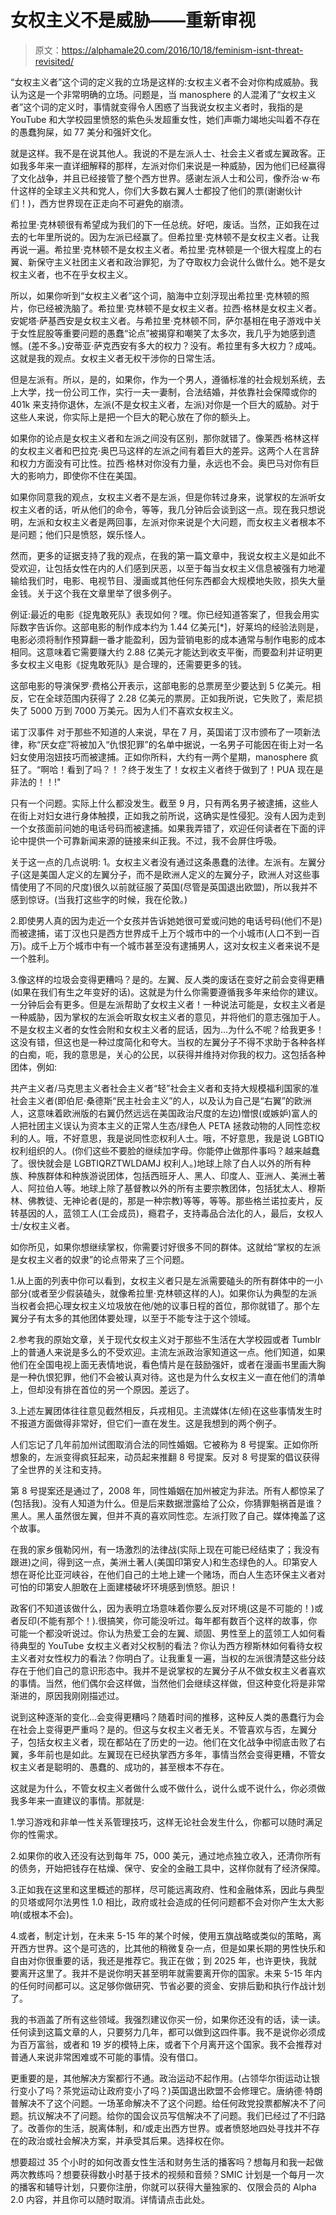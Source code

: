 # 女权主义不是威胁——重新审视

> 原文：<https://alphamale20.com/2016/10/18/feminism-isnt-threat-revisited/>

“女权主义者”这个词的定义我的立场是这样的:女权主义者不会对你构成威胁。我认为这是一个非常明确的立场。问题是，当 manosphere 的人混淆了“女权主义者”这个词的定义时，事情就变得令人困惑了当我说女权主义者时，我指的是 YouTube 和大学校园里愤怒的紫色头发超重女性，她们声嘶力竭地尖叫着不存在的愚蠢狗屎，如 77 美分和强奸文化。

就是这样。我不是在说其他人。我说的不是左派人士、社会主义者或左翼政客。正如我多年来一直详细解释的那样，左派对你们来说是一种威胁，因为他们已经赢得了文化战争，并且已经接管了整个西方世界。感谢左派人士和公司，像乔治·w·布什这样的全球主义共和党人，你们大多数右翼人士都投了他们的票(谢谢伙计们！)，西方世界现在正走向不可避免的崩溃。

希拉里·克林顿很有希望成为我们的下一任总统。好吧，废话。当然，正如我在过去的七年里所说的。因为左派已经赢了。但希拉里·克林顿不是女权主义者。让我再说一遍。希拉里·克林顿不是女权主义者。希拉里·克林顿是一个很大程度上的右翼、新保守主义社团主义者和政治罪犯，为了夺取权力会说什么做什么。她不是女权主义者，也不在乎女权主义。

所以，如果你听到“女权主义者”这个词，脑海中立刻浮现出希拉里·克林顿的照片，你已经被洗脑了。希拉里·克林顿不是女权主义者。拉西·格林是女权主义者。安妮塔·萨基西安是女权主义者。与希拉里·克林顿不同，萨尔基相在电子游戏中关于女性屁股等重要问题的愚蠢“论点”被揭穿和嘲笑了太多次，我几乎为她感到遗憾。(差不多。)安蒂亚·萨克西安有多大的权力？没有。希拉里有多大权力？成吨。这就是我的观点。女权主义者无权干涉你的日常生活。

但是左派有。所以，是的，如果你，作为一个男人，遵循标准的社会规划系统，去上大学，找一份公司工作，实行一夫一妻制，合法结婚，并依靠社会保障或你的 401k 来支持你退休，左派(不是女权主义者，左派)对你是一个巨大的威胁。对于这些人来说，你实际上是把一个巨大的靶心放在了你的额头上。

如果你的论点是女权主义者和左派之间没有区别，那你就错了。像莱西·格林这样的女权主义者和巴拉克·奥巴马这样的左派之间有着巨大的差异。这两个人在言辞和权力方面没有可比性。拉西·格林对你没有力量，永远也不会。奥巴马对你有巨大的影响力，即使你不住在美国。

如果你同意我的观点，女权主义者不是左派，但是你转过身来，说掌权的左派听女权主义者的话，听从他们的命令，等等，我几分钟后会谈到这一点。现在我只想说明，左派和女权主义者是两回事，左派对你来说是个大问题，而女权主义者根本不是问题；他们只是愤怒，娱乐怪人。

然而，更多的证据支持了我的观点，在我的第一篇文章中，我说女权主义是如此不受欢迎，让包括女性在内的人们感到厌恶，以至于每当女权主义信息被强有力地灌输给我们时，电影、电视节目、漫画或其他任何东西都会大规模地失败，损失大量金钱。关于这个我在文章里举了很多例子。

例证:最近的电影《捉鬼敢死队》表现如何？嘿。你已经知道答案了，但我会用实际数字告诉你。这部电影的制作成本约为 1.44 亿美元[*]，好莱坞的经验法则是，电影必须将制作预算翻一番才能盈利，因为营销电影的成本通常与制作电影的成本相同。这意味着它需要赚大约 2.88 亿美元才能达到收支平衡，而要盈利并证明更多女权主义电影《捉鬼敢死队》是合理的，还需要更多的钱。

这部电影的导演保罗·费格公开表示，这部电影的总票房至少要达到 5 亿美元。相反，它在全球范围内获得了 2.28 亿美元的票房。正如我所说，它失败了，索尼损失了 5000 万到 7000 万美元。因为人们不喜欢女权主义。

诺丁汉事件
对于那些不知道的人来说，早在 7 月，英国诺丁汉市颁布了一项新法律，称“厌女症”将被加入“仇恨犯罪”的名单中据说，一名男子可能因在街上对一名妇女使用泡妞技巧而被逮捕。正如你所料，大约有一两个星期，manosphere 疯狂了。“啊哈！看到了吗？！？终于发生了！女权主义者终于做到了！PUA 现在是非法的！！!"

只有一个问题。实际上什么都没发生。截至 9 月，只有两名男子被逮捕，这些人在街上对妇女进行身体触摸，正如我之前所说，这确实是性侵犯。没有人因为走到一个女孩面前问她的电话号码而被逮捕。如果我弄错了，欢迎任何读者在下面的评论中提供一个可靠新闻来源的链接来纠正我。不过，我不会屏住呼吸。

关于这一点的几点说明:
1。女权主义者没有通过这条愚蠢的法律。左派有。左翼分子(这是美国人定义的左翼分子，而不是欧洲人定义的左翼分子，欧洲人对这些事情使用了不同的尺度)很久以前就征服了英国(尽管是英国退出欧盟)，所以我并不感到惊讶。(当我打这些字的时候，我在伦敦。)

2.即使男人真的因为走近一个女孩并告诉她她很可爱或问她的电话号码(他们不是)而被逮捕，诺丁汉也只是西方世界成千上万个城市中的一个小城市(人口不到一百万)。成千上万个城市中有一个城市甚至没有逮捕男人，这对女权主义者来说不是一个胜利。

3.像这样的垃圾会变得更糟吗？是的。左翼、反人类的废话在变好之前会变得更糟(如果在我们有生之年变好的话)。这就是为什么你需要遵循我多年来给你的建议。一分钟后会有更多。但是左派帮助了女权主义者！一种说法可能是，女权主义者是一种威胁，因为掌权的左派会听取女权主义者的意见，并将他们的意志强加于人。不是女权主义者的女性会附和女权主义者的屁话，因为...为什么不呢？给我更多！这没有错，但这也是一种过度简化和夸大。当权的左翼分子不得不求助于各种各样的白痴，呃，我的意思是，关心的公民，以获得并维持对你我的权力。这包括各种团体，例如:

共产主义者/马克思主义者社会主义者“轻”社会主义者和支持大规模福利国家的准社会主义者(即伯尼·桑德斯“民主社会主义”的人，以及认为自己是“右翼”的欧洲人，这意味着欧洲版的右翼仍然远远在美国政治尺度的左边)憎恨(或嫉妒)富人的人把社团主义误认为资本主义的正常人生态/绿色人 PETA 拯救动物的人同性恋权利的人。哦，不好意思，我是说同性恋权利人士。哦，不好意思，我是说 LGBTIQ 权利组织的人。(你们这些不要脸的继续加字母。你能停止做那件事吗？越来越蠢了。很快就会是 LGBTIQRZTWLDAMJ 权利人。)地球上除了白人以外的所有种族、种族群体和种族游说团体，包括西班牙人、黑人、印度人、亚洲人、美洲土著人、阿拉伯人等。地球上除了基督教以外的所有主要宗教团体，包括犹太人、穆斯林、佛教徒、无神论者(是的，那是一种宗教)等等，等等。那些格兰诺拉麦片，反转基因的人，蓝领工人(工会成员)，瘾君子，支持毒品合法化的人，最后，女权人士/女权主义者。

如你所见，如果你想继续掌权，你需要讨好很多不同的群体。这就给“掌权的左派是女权主义者的奴隶”的论点带来了三个问题。

1.从上面的列表中你可以看到，女权主义者只是左派需要磕头的所有群体中的一小部分(或者至少假装磕头，就像希拉里·克林顿这样的人)。如果你认为典型的左派当权者会把心理女权主义垃圾放在他/她的议事日程的首位，那你就错了。那个左翼分子有太多的其他团体要处理，以至于不能专注于这个领域。

2.参考我的原始文章，关于现代女权主义对于那些不生活在大学校园或者 Tumblr 上的普通人来说是多么的不受欢迎。主流左派政治家知道这一点。他们知道，如果他们在全国电视上面无表情地说，看色情片是在鼓励强奸，或者在漫画书里画大胸是一种仇恨犯罪，他们不会被认真对待。这也是为什么女权主义一直在他们的清单上，但却没有排在首位的另一个原因。差远了。

3.上述左翼团体往往意见截然相反，兵戎相见。主流媒体(左倾)在这些事情发生时不报道方面做得非常好，但它们一直在发生。这是我想到的两个例子。

人们忘记了几年前加州试图取消合法的同性婚姻。它被称为 8 号提案。正如你所想象的，左派变得疯狂起来，动员起来推翻 8 号提案。反对 8 号提案的倡议获得了全世界的关注和支持。

第 8 号提案还是通过了，2008 年，同性婚姻在加州被定为非法。所有人都惊呆了(包括我)。没有人知道为什么。但是后来数据泄露给了公众，你猜罪魁祸首是谁？黑人。黑人虽然很左翼，但并不真的喜欢同性恋。左派打败了自己。媒体掩盖了这个故事。

在我的家乡俄勒冈州，有一场激烈的法律战(实际上现在可能已经结束了；我没有跟进)之间，得到这一点，美洲土著人(美国印第安人)和生态绿色的人。印第安人想在哥伦比亚河峡谷，在他们自己的土地上建一个赌场，而白人生态环保主义者对可怕的印第安人胆敢在上面建楼破坏环境感到愤怒。胆识！

政客们不知道该做什么，因为表明立场意味着你要么反对环境(这是不可能的！)或者反印(不能有那个！).很搞笑，你可能没听过。每年都有数百个这样的故事，你可能一个都没听说过。你认为热爱工会的左翼、顽固、男性至上的蓝领工人如何看待典型的 YouTube 女权主义者对父权制的看法？你认为西方穆斯林如何看待女权主义者对女性权力的看法？你明白了。让我重复一遍，当权的左派很清楚这些分歧存在于他们自己的意识形态中。我并不是说掌权的左翼分子从不做女权主义者喜欢的事情。当然，他们偶尔会这样做，当然他们会继续这样做，但这种变化将是非常渐进的，原因我刚刚描述过。

说到这种逐渐的变化...会变得更糟吗？随着时间的推移，这种反人类的愚蠢行为会在社会上变得更严重吗？是的。但这与女权主义者无关。不管喜欢与否，左翼分子，包括女权主义者，现在都站在了历史的一边。他们在文化战争中彻底击败了右翼，多年前也是如此。左翼现在已经执掌西方多年，事情当然会变得更糟，不管女权主义者是聪明的、愚蠢的、成功的，甚至根本不存在。

这就是为什么，不管女权主义者做什么或不做什么，说什么或不说什么，你必须做我多年来一直建议的事情。那就是:

1.学习游戏和非单一性关系管理技巧，这样无论社会发生什么，你都可以随时满足你的性需求。

2.如果你的收入还没有达到每年 75，000 美元，通过地点独立收入，还清你所有的债务，开始把钱存在枯燥、保守、安全的金融工具中，这样你就有了经济保障。

3.正如我在这里和这里概述的那样，尽可能远离政府、性和金融体系，因此与典型的贝塔或阿尔法男性 1.0 相比，政府或社会造成的任何问题都不会对你产生太大影响(或根本不会)。

4.或者，制定计划，在未来 5-15 年的某个时候，使用五旗战略或类似的策略，离开西方世界。这个是可选的，比其他的稍微复杂一点，但是如果长期的男性快乐和自由对你很重要的话，我还是推荐它。我正在做；到 2025 年，也许更快，我就要离开这里了。我并不是说你明天甚至明年就需要离开你的国家。未来 5-15 年内的任何时间都可以。这足够你做研究、节省必要的资金、安排后勤和执行作战计划了。

我的书涵盖了所有这些领域。我强烈建议你买一份，如果你还没有的话，读一读。任何读到这篇文章的人，只要努力几年，都可以做到这四件事。我不是说你必须成为百万富翁，或者和 19 岁的模特上床，或者下个月离开这个国家。我不会推荐对普通人来说非常困难或不可能的事情。没有借口。

更重要的是，其他解决方案都行不通。政治运动不起作用。(占领华尔街运动让银行变小了吗？茶党运动让政府变小了吗？)英国退出欧盟不会修理它。唐纳德·特朗普解决不了这个问题。一场革命解决不了这个问题。给任何政党投票都解决不了问题。抗议解决不了问题。给你的国会议员写信解决不了问题。我们已经过了不归路了。改善你的生活，脱离体制，和/或走出西方世界。或者愤怒地四处寻找并不存在的政治或社会解决方案，并承受其后果。选择权在你。

想要超过 35 个小时的如何改善女性生活和财务生活的播客吗？想每月和我一起做两次教练吗？想要获得数小时基于技术的视频和音频？SMIC 计划是一个每月一次的播客和辅导计划，只要你注册，你就可以获得大量独家的、仅限会员的 Alpha 2.0 内容，并且你可以随时取消。详情请点击此处。